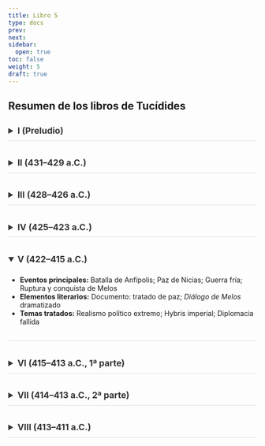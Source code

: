 ```yaml
---
title: Libro 5
type: docs
prev: 
next: 
sidebar:
  open: true
toc: false
weight: 5
draft: true
---
```


<style>
 /* Acordeones minimalistas con animación, sin flechas */

/* Contenedor del details */
details {
  overflow: hidden;
  transition: max-height 0.6s ease, padding 0.4s ease;
  max-height: 2.8rem; /* altura inicial cerrada */
  border-bottom: 1px solid #ddd;
  margin-bottom: 1.5rem;
}

/* Cuando está abierto */
details[open] {
  max-height: 1000px; /* suficiente para expandir contenido */
  padding-bottom: 1rem;
}

/* Estilo del título (summary) */
summary {
  font-weight: 600;
  font-size: 1.1rem;
  cursor: pointer;
  padding: 0.6rem 0;
  color: #333;
  transition: color 0.3s ease, padding-left 0.3s ease;
}

/* Efecto hover en el título */
summary:hover {
  color: #007acc;
  padding-left: 0.5rem;
}

/* Opcional: eliminar triángulo nativo (compatibilidad) */
summary::-webkit-details-marker {
  display: none;
}

</style>

## Resumen de los libros de Tucídides

<details>
<summary><strong>I (Preludio)</strong></summary>
<ul>
<li><strong>Eventos principales:</strong> Antecedentes míticos y <em>Arqueología</em>; Conflictos de Córcira y Potidea; Congreso de Esparta; Preparativos para la guerra (432–431 a.C.)</li>
<li><strong>Elementos literarios:</strong> Digresiones; Pentecontecia; Discursos programáticos; Declaración de método histórico</li>
<li><strong>Temas tratados:</strong> Causa profunda de la guerra; Tensión entre poder y justicia; Fundación de la historiografía crítica; Ascenso del imperialismo ateniense</li>
</ul>
</details>

<details>
<summary><strong>II (431–429 a.C.)</strong></summary>
<ul>
<li><strong>Eventos principales:</strong> Inicio de la guerra; Invasiones del Ática; Defensa tras los muros; Peste en Atenas; Muerte de Pericles; Asedio de Platea; Batallas navales en Naupacto</li>
<li><strong>Elementos literarios:</strong> Funeral de Pericles; Descripciones vívidas de la peste; Estructura anular verano/invierno</li>
<li><strong>Temas tratados:</strong> Democracia idealizada vs. crisis social; Liderazgo racional vs. masas emocionales; Impacto de la <em>týche</em>; Miedo y superstición</li>
</ul>
</details>

<details>
<summary><strong>III (428–426 a.C.)</strong></summary>
<ul>
<li><strong>Eventos principales:</strong> Revuelta de Mitilene; Debate sobre castigo; Caída de Platea; Guerra civil en Córcira; Terremotos y peste</li>
<li><strong>Elementos literarios:</strong> Debate Cleón–Diódoto; Digresión sobre <em>stasis</em>; Contrastes dramáticos Platea vs. Mitilene</li>
<li><strong>Temas tratados:</strong> Justicia vs. conveniencia; Corrupción moral en guerras civiles; Odio político; Clemencia vs. severidad</li>
</ul>
</details>

<details>
<summary><strong>IV (425–423 a.C.)</strong></summary>
<ul>
<li><strong>Eventos principales:</strong> Victoria en Pilos–Esfacteria; Campañas en Sicilia y Tracia; Batalla de Délion; Tregua de un año</li>
<li><strong>Elementos literarios:</strong> Narrativa bélica intensa; Discurso de embajadores; Paralelismos entre líderes; Ritmo acelerado</li>
<li><strong>Temas tratados:</strong> Fortuna en la guerra; Cansancio bélico; Liderazgo carismático</li>
</ul>
</details>

<details open>
<summary><strong>V (422–415 a.C.)</strong></summary>
<ul>
<li><strong>Eventos principales:</strong> Batalla de Anfípolis; Paz de Nicias; Guerra fría; Ruptura y conquista de Melos</li>
<li><strong>Elementos literarios:</strong> Documento: tratado de paz; <em>Diálogo de Melos</em> dramatizado</li>
<li><strong>Temas tratados:</strong> Realismo político extremo; Hybris imperial; Diplomacia fallida</li>
</ul>
</details>

<details>
<summary><strong>VI (415–413 a.C., 1ª parte)</strong></summary>
<ul>
<li><strong>Eventos principales:</strong> Expedición a Sicilia; Debate Nicias–Alcibíades; Escándalo de las hermas; Asedio inicial de Siracusa</li>
<li><strong>Elementos literarios:</strong> Discursos estratégicos; Descripción épica de la partida; Intrigas políticas</li>
<li><strong>Temas tratados:</strong> Ambición expansionista; Prudencia vs. audacia; Influencia de líderes</li>
</ul>
</details>

<details>
<summary><strong>VII (414–413 a.C., 2ª parte)</strong></summary>
<ul>
<li><strong>Eventos principales:</strong> Batallas alrededor de Siracusa; Derrota naval; Retirada terrestre; Catástrofe final</li>
<li><strong>Elementos literarios:</strong> Narrativa trágica; Carta de Nicias; Descripción vívida del desastre</li>
<li><strong>Temas tratados:</strong> Castigo a la hybris; Superstición; Sufrimiento humano</li>
</ul>
</details>

<details>
<summary><strong>VIII (413–411 a.C.)</strong></summary>
<ul>
<li><strong>Eventos principales:</strong> Rebeliones de aliados; Intervención persa; Golpe de los Cuatrocientos; Batallas en el Helesponto</li>
<li><strong>Elementos literarios:</strong> Narración paralela (política y militar); Sin discursos; Final abierto</li>
<li><strong>Temas tratados:</strong> Resiliencia; Guerra civil; Influencia externa; Crisis existencial de Atenas</li>
</ul>
</details>